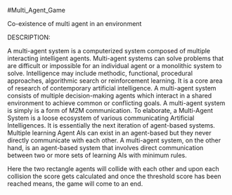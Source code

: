#Multi_Agent_Game

Co-existence of multi agent in an environment

DESCRIPTION:

A multi-agent system is a computerized system composed of multiple interacting intelligent agents. Multi-agent systems can solve problems that are difficult or impossible for an individual agent or a monolithic system to solve. Intelligence may include methodic, functional, procedural approaches, algorithmic search or reinforcement learning. It is a core area of research of contemporary artificial intelligence. A multi-agent system consists of multiple decision-making agents which interact in a shared environment to achieve common or conflicting goals. A multi-agent system is simply is a form of M2M communication. To elaborate, a Multi-Agent System is a loose ecosystem of various communicating Artificial Intelligences. It is essentially the next iteration of agent-based systems. Multiple learning Agent AIs can exist in an agent-based but they never directly communicate with each other. A multi-agent system, on the other hand, is an agent-based system that involves direct communication between two or more sets of learning AIs with minimum rules.

Here the two rectangle agents will collide with each other and upon each collision the score gets calculated and once the threshold score has been reached means, the game will come to an end.
